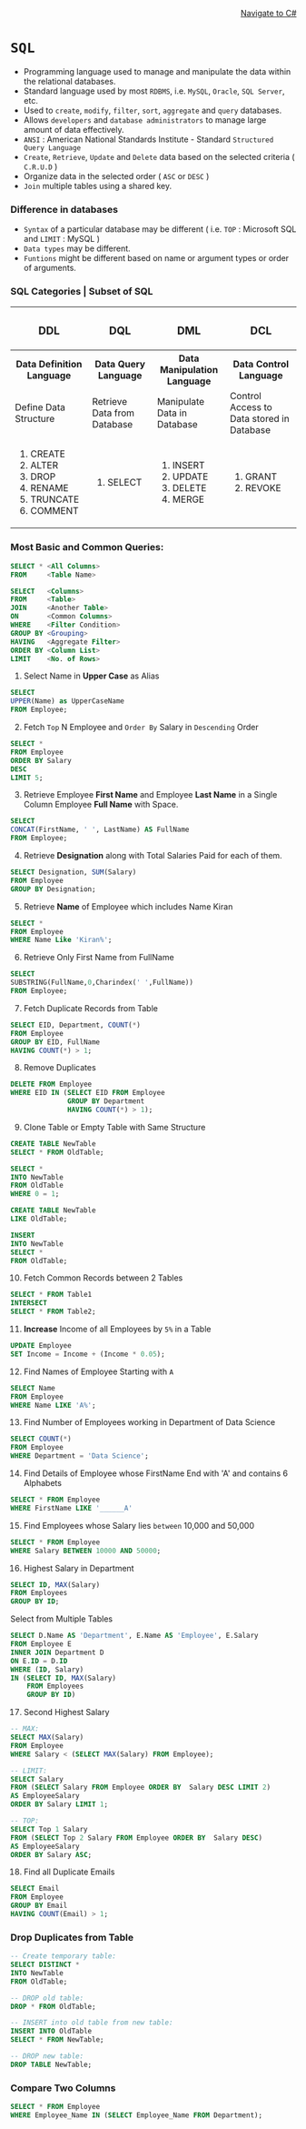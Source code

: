<p align=right><a href='https://github.com/KIRANKUMAR7296/CSharp'>Navigate to C#</a></p>

# `SQL`
- Programming language used to manage and manipulate the data within the relational databases.
- Standard language used by most `RDBMS`, i.e. `MySQL`, `Oracle`, `SQL Server`, etc.
- Used to `create`, `modify`, `filter`, `sort`, `aggregate` and `query` databases. 
- Allows `developers` and `database administrators` to manage large amount of data effectively.
- `ANSI` : American National Standards Institute - Standard `Structured Query Language`
- `Create`, `Retrieve`, `Update` and `Delete` data based on the selected criteria ( `C.R.U.D` )
-  Organize data in the selected order ( `ASC` or `DESC` )
- `Join` multiple tables using a shared key.

### Difference in databases
- `Syntax` of a particular database may be different ( i.e. `TOP` : Microsoft SQL and `LIMIT` : MySQL )
- `Data types` may be different. 
- `Funtions` might be different based on name or argument types or order of arguments.

### SQL Categories | Subset of SQL
<table>
  <tr>
    <th><h3>DDL</h3></th><th><h3>DQL</h3></th><th><h3>DML</h3></th><th><h3>DCL</h3></th>
  </tr>
  <tr>
    <th>Data Definition Language</th><th>Data Query Language</th><th>Data Manipulation Language</th><th>Data Control Language</th>
  </tr>
  <tr>
    <td>Define Data Structure</td><td>Retrieve Data from Database</td><td>Manipulate Data in Database</td><td>Control Access to Data stored in Database</td>
  </tr>
  <tr>
    <td>
      <ol>
        <li>CREATE</li>
        <li>ALTER</li>
        <li>DROP</li>
        <li>RENAME</li>
        <li>TRUNCATE</li>
        <li>COMMENT</li>
      </ol>
    </td>
    <td>
      <ol>
        <li>SELECT</li>     
      </ol>
    </td>
    <td>
      <ol>
        <li>INSERT</li>
        <li>UPDATE</li>
        <li>DELETE</li>
        <li>MERGE</li>
      </ol>
    </td>    
    <td>
      <ol>
        <li>GRANT</li>
        <li>REVOKE</li>
      </ol>
    </td>    
  </tr>
</table>

### Most Basic and Common Queries:

```SQL
SELECT * <All Columns>
FROM     <Table Name>
```

```SQL
SELECT   <Columns>
FROM     <Table>
JOIN     <Another Table>
ON       <Common Columns>
WHERE    <Filter Condition>
GROUP BY <Grouping>
HAVING   <Aggregate Filter>
ORDER BY <Column List>
LIMIT    <No. of Rows>
```


1. Select Name in **Upper Case** as Alias
```SQL
SELECT
UPPER(Name) as UpperCaseName
FROM Employee;
```

2. Fetch `Top` N Employee and `Order By` Salary in `Descending` Order
```SQL
SELECT * 
FROM Employee
ORDER BY Salary
DESC
LIMIT 5;
```

3. Retrieve Employee **First Name** and Employee **Last Name** in a Single Column Employee **Full Name** with Space.
```SQL
SELECT 
CONCAT(FirstName, ' ', LastName) AS FullName
FROM Employee;
```

4. Retrieve **Designation** along with Total Salaries Paid for each of them.
```SQL
SELECT Designation, SUM(Salary)
FROM Employee
GROUP BY Designation;
```

5. Retrieve **Name** of Employee which includes Name Kiran
```SQL
SELECT * 
FROM Employee
WHERE Name Like 'Kiran%';
```

6. Retrieve Only First Name from FullName
```SQL
SELECT 
SUBSTRING(FullName,0,Charindex(' ',FullName))
FROM Employee;
```

7. Fetch Duplicate Records from Table
```SQL
SELECT EID, Department, COUNT(*)
FROM Employee
GROUP BY EID, FullName
HAVING COUNT(*) > 1;
```

8. Remove Duplicates
```SQL
DELETE FROM Employee
WHERE EID IN (SELECT EID FROM Employee
              GROUP BY Department
              HAVING COUNT(*) > 1);
```

9. Clone Table or Empty Table with Same Structure
```SQL
CREATE TABLE NewTable 
SELECT * FROM OldTable;

SELECT * 
INTO NewTable 
FROM OldTable
WHERE 0 = 1;

CREATE TABLE NewTable
LIKE OldTable;

INSERT 
INTO NewTable
SELECT * 
FROM OldTable;
```

10. Fetch Common Records between 2 Tables
```SQL
SELECT * FROM Table1
INTERSECT
SELECT * FROM Table2;
```

11. **Increase** Income of all Employees by `5%` in a Table
```SQL
UPDATE Employee
SET Income = Income + (Income * 0.05);
```

12. Find Names of Employee Starting with `A`
```SQL
SELECT Name 
FROM Employee
WHERE Name LIKE 'A%';
```

13. Find Number of Employees working in Department of Data Science
```SQL
SELECT COUNT(*) 
FROM Employee
WHERE Department = 'Data Science';
```

14. Find Details of Employee whose FirstName End with 'A' and contains 6 Alphabets
```SQL
SELECT * FROM Employee
WHERE FirstName LIKE '______A'
```

15. Find Employees whose Salary lies `between` 10,000 and 50,000
```SQL
SELECT * FROM Employee
WHERE Salary BETWEEN 10000 AND 50000;
```

16. Highest Salary in Department
```SQL
SELECT ID, MAX(Salary) 
FROM Employees
GROUP BY ID;
```

Select from Multiple Tables
```SQL
SELECT D.Name AS 'Department', E.Name AS 'Employee', E.Salary
FROM Employee E
INNER JOIN Department D
ON E.ID = D.ID
WHERE (ID, Salary)
IN (SELECT ID, MAX(Salary) 
    FROM Employees 
    GROUP BY ID)
```

17. Second Highest Salary

```SQL
-- MAX:
SELECT MAX(Salary) 
FROM Employee
WHERE Salary < (SELECT MAX(Salary) FROM Employee);                               

-- LIMIT:
SELECT Salary
FROM (SELECT Salary FROM Employee ORDER BY  Salary DESC LIMIT 2)
AS EmployeeSalary 
ORDER BY Salary LIMIT 1;

-- TOP:
SELECT Top 1 Salary
FROM (SELECT Top 2 Salary FROM Employee ORDER BY  Salary DESC)
AS EmployeeSalary 
ORDER BY Salary ASC;
```

18. Find all Duplicate Emails

```SQL
SELECT Email
FROM Employee
GROUP BY Email
HAVING COUNT(Email) > 1;
```

### Drop Duplicates from Table

```SQL
-- Create temporary table:
SELECT DISTINCT * 
INTO NewTable
FROM OldTable;

-- DROP old table:
DROP * FROM OldTable;

-- INSERT into old table from new table:
INSERT INTO OldTable
SELECT * FROM NewTable;

-- DROP new table:
DROP TABLE NewTable;
```

### Compare Two Columns

```SQL
SELECT * FROM Employee
WHERE Employee_Name IN (SELECT Employee_Name FROM Department);
```
